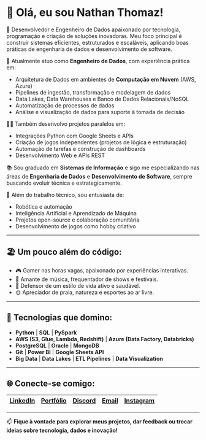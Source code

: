 # 👋 Olá, eu sou Nathan Thomaz!

🚀 Desenvolvedor e Engenheiro de Dados apaixonado por tecnologia, programação e criação de soluções inovadoras. Meu foco principal é construir sistemas eficientes, estruturados e escaláveis, aplicando boas práticas de engenharia de dados e desenvolvimento de software.

🎯 Atualmente atuo como **Engenheiro de Dados**, com experiência prática em:
- Arquitetura de Dados em ambientes de **Computação em Nuvem** (AWS, Azure)
- Pipelines de ingestão, transformação e modelagem de dados
- Data Lakes, Data Warehouses e Banco de Dados Relacionais/NoSQL
- Automatização de processos de dados
- Análise e visualização de dados para suporte à tomada de decisão

👨‍💻 Também desenvolvo projetos paralelos em:
- Integrações Python com Google Sheets e APIs
- Criação de jogos independentes (projetos de lógica e estruturação)
- Automação de tarefas e construção de dashboards
- Desenvolvimento Web e APIs REST

📚 Sou graduado em **Sistemas de Informação** e sigo me especializando nas áreas de **Engenharia de Dados** e **Desenvolvimento de Software**, sempre buscando evoluir técnica e estrategicamente.

🤖 Além do trabalho técnico, sou entusiasta de:
- Robótica e automação
- Inteligência Artificial e Aprendizado de Máquina
- Projetos open-source e colaboração comunitária
- Desenvolvimento de jogos como hobby criativo

---

## 🏖️ Um pouco além do código:

- 🎮 Gamer nas horas vagas, apaixonado por experiências interativas.
- 🎵 Amante de música, frequentador de shows e festivais.
- 💪 Defensor de um estilo de vida ativo e saudável.
- 🌞 Apreciador de praia, natureza e esportes ao ar livre.

---

## 🚀 Tecnologias que domino:

- **Python** | **SQL** | **PySpark**
- **AWS (S3, Glue, Lambda, Redshift)** | **Azure (Data Factory, Databricks)**
- **PostgreSQL** | **Oracle** | **MongoDB**
- **Git** | **Power BI** | **Google Sheets API**
- **Big Data** | **Data Lakes** | **ETL Pipelines** | **Data Visualization**

---

## 🌐 Conecte-se comigo:

| [LinkedIn](https://www.linkedin.com/in/nathan-thomaz-devs/) | [Portfólio](https://nathanthomaz.github.io/) | [Discord](https://discord.com/users/nathan#9367) | [Email](mailto:nathanthomaz@gmail.com) | [Instagram](https://www.instagram.com/nathann_thomaz/) |
| --- | --- | --- | --- | --- |

---

📫 **Fique à vontade para explorar meus projetos, dar feedback ou trocar ideias sobre tecnologia, dados e inovação!**
